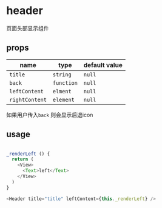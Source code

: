 # header

页面头部显示组件

## props

| name | type | default value |
| --- | --- | --- |
| `title` | `string` | `null` |
| `back` | `function` | `null` |
| `leftContent` | `elment` | `null` |
| `rightContent` | `element` | `null` |

如果用户传入`back` 则会显示后退icon

## usage

```javascript

_renderLeft () {
  return (
    <View>
      <Text>left</Text>
    </View>
  )
}

<Header title="title" leftContent={this._renderLeft} />

```